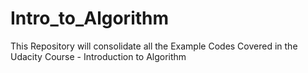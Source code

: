 # Intro_to_Algorithm

This Repository will consolidate all the Example Codes Covered in the Udacity Course - Introduction to Algorithm


